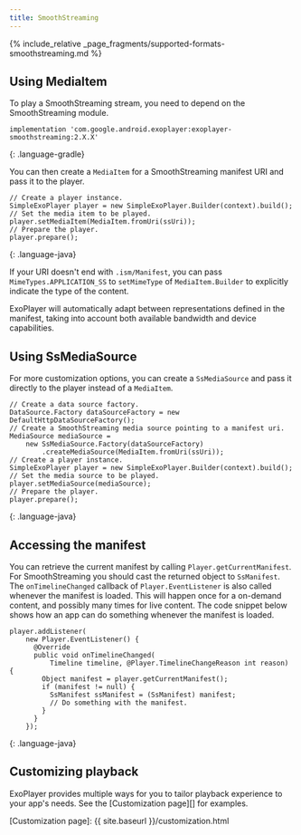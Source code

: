 ```yaml
---
title: SmoothStreaming
---
```


{% include_relative _page_fragments/supported-formats-smoothstreaming.md %}

## Using MediaItem ##

To play a SmoothStreaming stream, you need to depend on the SmoothStreaming
module.

~~~
implementation 'com.google.android.exoplayer:exoplayer-smoothstreaming:2.X.X'
~~~
{: .language-gradle}

You can then create a `MediaItem` for a SmoothStreaming manifest URI and pass it
to the player.

~~~
// Create a player instance.
SimpleExoPlayer player = new SimpleExoPlayer.Builder(context).build();
// Set the media item to be played.
player.setMediaItem(MediaItem.fromUri(ssUri));
// Prepare the player.
player.prepare();
~~~
{: .language-java}

If your URI doesn't end with `.ism/Manifest`, you can pass
`MimeTypes.APPLICATION_SS` to `setMimeType` of `MediaItem.Builder` to explicitly
indicate the type of the content.

ExoPlayer will automatically adapt between representations defined in the
manifest, taking into account both available bandwidth and device capabilities.

## Using SsMediaSource ##

For more customization options, you can create a `SsMediaSource` and pass it
directly to the player instead of a `MediaItem`.

~~~
// Create a data source factory.
DataSource.Factory dataSourceFactory = new DefaultHttpDataSourceFactory();
// Create a SmoothStreaming media source pointing to a manifest uri.
MediaSource mediaSource =
    new SsMediaSource.Factory(dataSourceFactory)
        .createMediaSource(MediaItem.fromUri(ssUri));
// Create a player instance.
SimpleExoPlayer player = new SimpleExoPlayer.Builder(context).build();
// Set the media source to be played.
player.setMediaSource(mediaSource);
// Prepare the player.
player.prepare();
~~~
{: .language-java}

## Accessing the manifest ##

You can retrieve the current manifest by calling `Player.getCurrentManifest`.
For SmoothStreaming you should cast the returned object to `SsManifest`. The
`onTimelineChanged` callback of `Player.EventListener` is also called whenever
the manifest is loaded. This will happen once for a on-demand content, and
possibly many times for live content. The code snippet below shows how an app
can do something whenever the manifest is loaded.

~~~
player.addListener(
    new Player.EventListener() {
      @Override
      public void onTimelineChanged(
          Timeline timeline, @Player.TimelineChangeReason int reason) {
        Object manifest = player.getCurrentManifest();
        if (manifest != null) {
          SsManifest ssManifest = (SsManifest) manifest;
          // Do something with the manifest.
        }
      }
    });
~~~
{: .language-java}

## Customizing playback ##

ExoPlayer provides multiple ways for you to tailor playback experience to your
app's needs. See the [Customization page][] for examples.

[Customization page]: {{ site.baseurl }}/customization.html
